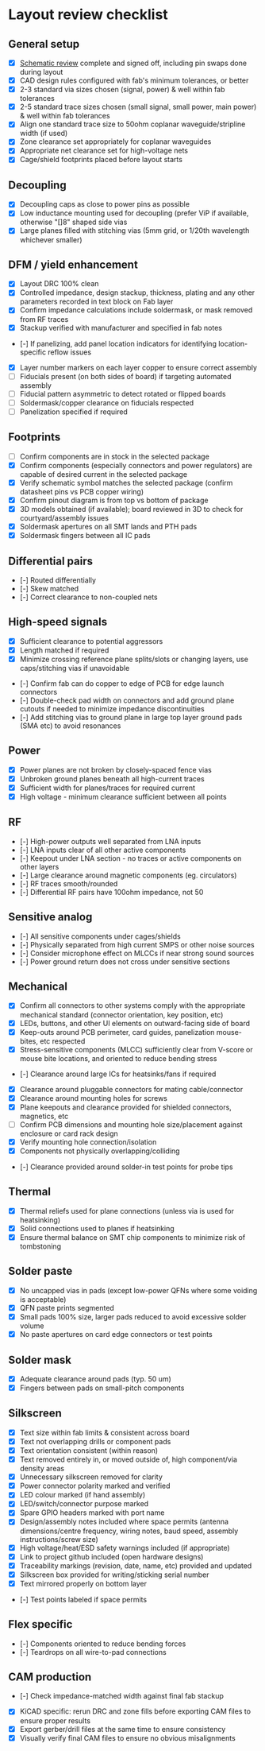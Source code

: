 # Layout review checklist

## General setup

* [x] [Schematic review](schematic-checklist.md) complete and signed off, including pin swaps done during layout
* [x] CAD design rules configured with fab's minimum tolerances, or better
* [x] 2-3 standard via sizes chosen (signal, power) & well within fab tolerances
* [x] 2-5 standard trace sizes chosen (small signal, small power, main power) & well within fab tolerances
* [x] Align one standard trace size to 50ohm coplanar waveguide/stripline width (if used)
* [x] Zone clearance set appropriately for coplanar waveguides
* [x] Appropriate net clearance set for high-voltage nets
* [x] Cage/shield footprints placed before layout starts

## Decoupling

* [x] Decoupling caps as close to power pins as possible
* [x] Low inductance mounting used for decoupling (prefer ViP if available, otherwise "[]8" shaped side vias
* [x] Large planes filled with stitching vias (5mm grid, or 1/20th wavelength whichever smaller)

## DFM / yield enhancement

* [x] Layout DRC 100% clean
* [x] Controlled impedance, design stackup, thickness, plating and any other parameters recorded in text block on Fab layer
* [x] Confirm impedance calculations include soldermask, or mask removed from RF traces
* [x] Stackup verified with manufacturer and specified in fab notes
* [-] If panelizing, add panel location indicators for identifying location-specific reflow issues
* [x] Layer number markers on each layer copper to ensure correct assembly
* [ ] Fiducials present (on both sides of board) if targeting automated assembly
* [ ] Fiducial pattern asymmetric to detect rotated or flipped boards
* [ ] Soldermask/copper clearance on fiducials respected
* [ ] Panelization specified if required

## Footprints

* [ ] Confirm components are in stock in the selected package
* [x] Confirm components (especially connectors and power regulators) are capable of desired current in the selected package
* [x] Verify schematic symbol matches the selected package (confirm datasheet pins vs PCB copper wiring)
* [x] Confirm pinout diagram is from top vs bottom of package
* [x] 3D models obtained (if available); board reviewed in 3D to check for courtyard/assembly issues
* [x] Soldermask apertures on all SMT lands and PTH pads
* [x] Soldermask fingers between all IC pads

## Differential pairs
* [-] Routed differentially
* [-] Skew matched
* [-] Correct clearance to non-coupled nets

## High-speed signals

* [x] Sufficient clearance to potential aggressors
* [x] Length matched if required
* [x] Minimize crossing reference plane splits/slots or changing layers, use caps/stitching vias if unavoidable
* [-] Confirm fab can do copper to edge of PCB for edge launch connectors
* [-] Double-check pad width on connectors and add ground plane cutouts if needed to minimize impedance discontinuities
* [-] Add stitching vias to ground plane in large top layer ground pads (SMA etc) to avoid resonances

## Power
* [x] Power planes are not broken by closely-spaced fence vias
* [x] Unbroken ground planes beneath all high-current traces
* [x] Sufficient width for planes/traces for required current
* [x] High voltage - minimum clearance sufficient between all points

## RF
* [-] High-power outputs well separated from LNA inputs
* [-] LNA inputs clear of all other active components
* [-] Keepout under LNA section - no traces or active components on other layers
* [-] Large clearance around magnetic components (eg. circulators)
* [-] RF traces smooth/rounded
* [-] Differential RF pairs have 100ohm impedance, not 50

## Sensitive analog
* [-] All sensitive components under cages/shields
* [-] Physically separated from high current SMPS or other noise sources
* [-] Consider microphone effect on MLCCs if near strong sound sources
* [-] Power ground return does not cross under sensitive sections

## Mechanical
* [x] Confirm all connectors to other systems comply with the appropriate mechanical standard (connector orientation, key position, etc)
* [x] LEDs, buttons, and other UI elements on outward-facing side of board
* [x] Keep-outs around PCB perimeter, card guides, panelization mouse-bites, etc respected
* [x] Stress-sensitive components (MLCC) sufficiently clear from V-score or mouse bite locations, and oriented to reduce
bending stress
* [-] Clearance around large ICs for heatsinks/fans if required
* [x] Clearance around pluggable connectors for mating cable/connector
* [x] Clearance around mounting holes for screws
* [x] Plane keepouts and clearance provided for shielded connectors, magnetics, etc
* [ ] Confirm PCB dimensions and mounting hole size/placement against enclosure or card rack design
* [x] Verify mounting hole connection/isolation
* [x] Components not physically overlapping/colliding
* [-] Clearance provided around solder-in test points for probe tips

## Thermal

* [x] Thermal reliefs used for plane connections (unless via is used for heatsinking)
* [x] Solid connections used to planes if heatsinking
* [x] Ensure thermal balance on SMT chip components to minimize risk of tombstoning

## Solder paste

* [x] No uncapped vias in pads (except low-power QFNs where some voiding is acceptable)
* [x] QFN paste prints segmented
* [x] Small pads 100% size, larger pads reduced to avoid excessive solder volume
* [x] No paste apertures on card edge connectors or test points

## Solder mask

* [x] Adequate clearance around pads (typ. 50 um)
* [x] Fingers between pads on small-pitch components

## Silkscreen

* [x] Text size within fab limits & consistent across board
* [x] Text not overlapping drills or component pads
* [x] Text orientation consistent (within reason)
* [x] Text removed entirely in, or moved outside of, high component/via density areas
* [x] Unnecessary silkscreen removed for clarity
* [x] Power connector polarity marked and verified
* [x] LED colour marked (if hand assembly)
* [x] LED/switch/connector purpose marked
* [x] Spare GPIO headers marked with port name
* [x] Design/assembly notes included where space permits (antenna dimensions/centre frequency, wiring notes, baud speed, assembly instructions/screw size)
* [x] High voltage/heat/ESD safety warnings included (if appropriate)
* [x] Link to project github included (open hardware designs)
* [x] Traceability markings (revision, date, name, etc) provided and updated
* [x] Silkscreen box provided for writing/sticking serial number
* [x] Text mirrored properly on bottom layer
* [-] Test points labeled if space permits

## Flex specific
* [-] Components oriented to reduce bending forces
* [-] Teardrops on all wire-to-pad connections

## CAM production
* [-] Check impedance-matched width against final fab stackup
* [x] KiCAD specific: rerun DRC and zone fills before exporting CAM files to ensure proper results
* [x] Export gerber/drill files at the same time to ensure consistency
* [x] Visually verify final CAM files to ensure no obvious misalignments
